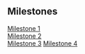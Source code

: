 ## Milestones  
[Milestone 1](milestones/milestone1.md)  
[Milestone 2](milestones/milestone2.md)   
[Milestone 3](milestones/milestone3.md)
[Milestone 4](milestones/milestone4.md)
